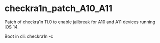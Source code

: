 # checkra1n_patch_A10_A11
Patch of checkra1n 11.0 to enable jailbreak for A10 and A11 devices running iOS 14.

Boot in cli: checkra1n -c
